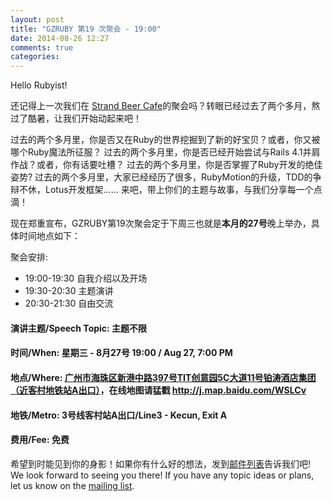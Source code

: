 ```yaml
---
layout: post
title: "GZRUBY 第19 次聚会 - 19:00"
date: 2014-08-26 12:27
comments: true
categories: 
---
```


Hello Rubyist!

还记得上一次我们在 [Strand Beer Cafe](http://goo.gl/maps/zrsSK)的聚会吗？转眼已经过去了两个多月，熬过了酷暑，让我们开始动起来吧！

过去的两个多月里，你是否又在Ruby的世界挖掘到了新的好宝贝？或者，你又被哪个Ruby魔法所征服？
过去的两个多月里，你是否已经开始尝试与Rails 4.1并肩作战？或者，你有话要吐槽？
过去的两个多月里，你是否掌握了Ruby开发的绝佳姿势?
过去的两个多月里，大家已经经历了很多，RubyMotion的升级，TDD的争辩不休，Lotus开发框架……
来吧，带上你们的主题与故事，与我们分享每一个点滴！

现在郑重宣布，GZRUBY第19次聚会定于下周三也就是**本月的27号**晚上举办，具体时间地点如下：

聚会安排:
* 19:00-19:30 自我介绍以及开场
* 19:30-20:30 主题演讲
* 20:30-21:30 自由交流

#### 演讲主题/Speech Topic: 主题不限
#### 时间/When: 星期三 - 8月27号 19:00 / Aug 27, 7:00 PM
#### 地点/Where: [广州市海珠区新港中路397号TIT创意园5C大道11号铂涛酒店集团（近客村地铁站A出口）](http://j.map.baidu.com/WSLCv)，在线地图请猛戳 http://j.map.baidu.com/WSLCv
#### 地铁/Metro: 3号线客村站A出口/Line3 - Kecun, Exit A
#### 费用/Fee: 免费

希望到时能见到你的身影！如果你有什么好的想法，发到[邮件列表](https://groups.google.com/forum/?fromgroups#!forum/gzruby)告诉我们吧!
We look forward to seeing you there! If you have any topic ideas or plans, let us know on the [mailing list](https://groups.google.com/forum/?fromgroups#!forum/gzruby).
